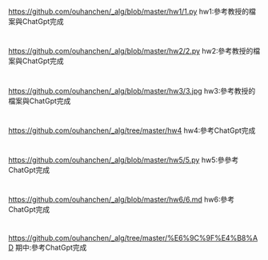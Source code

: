# 
https://github.com/ouhanchen/_alg/blob/master/hw1/1.py
hw1:參考教授的檔案與ChatGpt完成

# 
https://github.com/ouhanchen/_alg/blob/master/hw2/2.py
hw2:參考教授的檔案與ChatGpt完成

# 
https://github.com/ouhanchen/_alg/blob/master/hw3/3.jpg
hw3:參考教授的檔案與ChatGpt完成

# 
https://github.com/ouhanchen/_alg/tree/master/hw4
hw4:參考ChatGpt完成

# 
https://github.com/ouhanchen/_alg/blob/master/hw5/5.py
hw5:參參考ChatGpt完成

# 
https://github.com/ouhanchen/_alg/blob/master/hw6/6.md
hw6:參考ChatGpt完成

# 
https://github.com/ouhanchen/_alg/tree/master/%E6%9C%9F%E4%B8%AD
期中:參考ChatGpt完成

#
